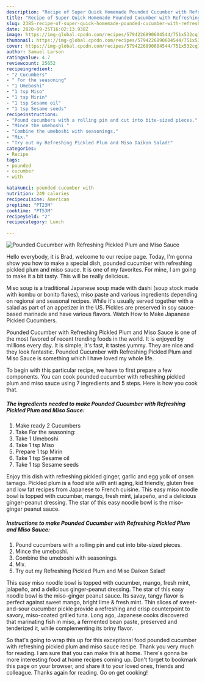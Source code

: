```yaml
---
description: "Recipe of Super Quick Homemade Pounded Cucumber with Refreshing Pickled Plum and Miso Sauce"
title: "Recipe of Super Quick Homemade Pounded Cucumber with Refreshing Pickled Plum and Miso Sauce"
slug: 2385-recipe-of-super-quick-homemade-pounded-cucumber-with-refreshing-pickled-plum-and-miso-sauce
date: 2020-09-25T16:02:13.938Z
image: https://img-global.cpcdn.com/recipes/5794226890604544/751x532cq70/pounded-cucumber-with-refreshing-pickled-plum-and-miso-sauce-recipe-main-photo.jpg
thumbnail: https://img-global.cpcdn.com/recipes/5794226890604544/751x532cq70/pounded-cucumber-with-refreshing-pickled-plum-and-miso-sauce-recipe-main-photo.jpg
cover: https://img-global.cpcdn.com/recipes/5794226890604544/751x532cq70/pounded-cucumber-with-refreshing-pickled-plum-and-miso-sauce-recipe-main-photo.jpg
author: Samuel Larson
ratingvalue: 4.7
reviewcount: 25652
recipeingredient:
- "2 Cucumbers"
- " For the seasoning"
- "1 Umeboshi"
- "1 tsp Miso"
- "1 tsp Mirin"
- "1 tsp Sesame oil"
- "1 tsp Sesame seeds"
recipeinstructions:
- "Pound cucumbers with a rolling pin and cut into bite-sized pieces."
- "Mince the umeboshi."
- "Combine the umeboshi with seasonings."
- "Mix."
- "Try out my Refreshing Pickled Plum and Miso Daikon Salad!"
categories:
- Recipe
tags:
- pounded
- cucumber
- with

katakunci: pounded cucumber with 
nutrition: 249 calories
recipecuisine: American
preptime: "PT23M"
cooktime: "PT53M"
recipeyield: "2"
recipecategory: Lunch

---
```



![Pounded Cucumber with Refreshing Pickled Plum and Miso Sauce](https://img-global.cpcdn.com/recipes/5794226890604544/751x532cq70/pounded-cucumber-with-refreshing-pickled-plum-and-miso-sauce-recipe-main-photo.jpg)

Hello everybody, it is Brad, welcome to our recipe page. Today, I'm gonna show you how to make a special dish, pounded cucumber with refreshing pickled plum and miso sauce. It is one of my favorites. For mine, I am going to make it a bit tasty. This will be really delicious.

Miso soup is a traditional Japanese soup made with dashi (soup stock made with kombu or bonito flakes), miso paste and various ingredients depending on regional and seasonal recipes. While it&#39;s usually served together with a salad as part of an appetizer in the US. Pickles are preserved in soy sauce-based marinade and have various flavors. Watch How to Make Japanese Pickled Cucumbers.

Pounded Cucumber with Refreshing Pickled Plum and Miso Sauce is one of the most favored of recent trending foods in the world. It is enjoyed by millions every day. It is simple, it's fast, it tastes yummy. They are nice and they look fantastic. Pounded Cucumber with Refreshing Pickled Plum and Miso Sauce is something which I have loved my whole life.


To begin with this particular recipe, we have to first prepare a few components. You can cook pounded cucumber with refreshing pickled plum and miso sauce using 7 ingredients and 5 steps. Here is how you cook that.

<!--inarticleads1-->

##### The ingredients needed to make Pounded Cucumber with Refreshing Pickled Plum and Miso Sauce:

1. Make ready 2 Cucumbers
1. Take  For the seasoning:
1. Take 1 Umeboshi
1. Take 1 tsp Miso
1. Prepare 1 tsp Mirin
1. Take 1 tsp Sesame oil
1. Take 1 tsp Sesame seeds


Enjoy this dish with refreshing pickled ginger, garlic and egg yolk of onsen tamago. Pickled plum is a food site with anti aging, kid friendly, gluten free and low fat recipes from Japanese to French cuisine. This easy miso noodle bowl is topped with cucumber, mango, fresh mint, jalapeño, and a delicious ginger-peanut dressing. The star of this easy noodle bowl is the miso-ginger peanut sauce. 

<!--inarticleads2-->

##### Instructions to make Pounded Cucumber with Refreshing Pickled Plum and Miso Sauce:

1. Pound cucumbers with a rolling pin and cut into bite-sized pieces.
1. Mince the umeboshi.
1. Combine the umeboshi with seasonings.
1. Mix.
1. Try out my Refreshing Pickled Plum and Miso Daikon Salad!


This easy miso noodle bowl is topped with cucumber, mango, fresh mint, jalapeño, and a delicious ginger-peanut dressing. The star of this easy noodle bowl is the miso-ginger peanut sauce. Its savoy, tangy flavor is perfect against sweet mango, bright lime &amp; fresh mint. Thin slices of sweet-and-sour cucumber pickle provide a refreshing and crisp counterpoint to savory, miso-coated grilled tuna. Long ago, Japanese cooks discovered that marinating fish in miso, a fermented bean paste, preserved and tenderized it, while complementing its briny flavor. 

So that's going to wrap this up for this exceptional food pounded cucumber with refreshing pickled plum and miso sauce recipe. Thank you very much for reading. I am sure that you can make this at home. There's gonna be more interesting food at home recipes coming up. Don't forget to bookmark this page on your browser, and share it to your loved ones, friends and colleague. Thanks again for reading. Go on get cooking!
